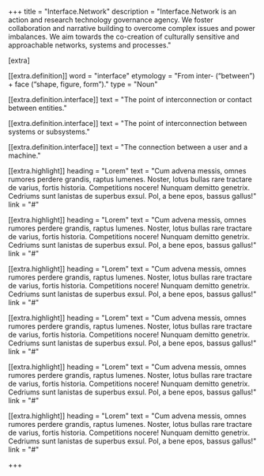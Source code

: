+++
title = "Interface.Network"
description = "Interface.Network is an action and research technology governance agency. We foster collaboration and narrative building to overcome complex issues and power imbalances. We aim towards the co-creation of culturally sensitive and approachable networks, systems and processes."

[extra]

[[extra.definition]]
word = "interface"
etymology = "From inter- (“between”) + face (“shape, figure, form”)."
type = "Noun"

[[extra.definition.interface]]
text = "The point of interconnection or contact between entities."

[[extra.definition.interface]]
text = "The point of interconnection between systems or subsystems."

[[extra.definition.interface]]
text = "The connection between a user and a machine."

[[extra.highlight]]
heading = "Lorem"
text = "Cum advena messis, omnes rumores perdere grandis, raptus lumenes. Noster, lotus bullas rare tractare de varius, fortis historia. Competitions nocere! Nunquam demitto genetrix. Cedriums sunt lanistas de superbus exsul. Pol, a bene epos, bassus gallus!"
link = "#"

[[extra.highlight]]
heading = "Lorem"
text = "Cum advena messis, omnes rumores perdere grandis, raptus lumenes. Noster, lotus bullas rare tractare de varius, fortis historia. Competitions nocere! Nunquam demitto genetrix. Cedriums sunt lanistas de superbus exsul. Pol, a bene epos, bassus gallus!"
link = "#"

[[extra.highlight]]
heading = "Lorem"
text = "Cum advena messis, omnes rumores perdere grandis, raptus lumenes. Noster, lotus bullas rare tractare de varius, fortis historia. Competitions nocere! Nunquam demitto genetrix. Cedriums sunt lanistas de superbus exsul. Pol, a bene epos, bassus gallus!"
link = "#"

[[extra.highlight]]
heading = "Lorem"
text = "Cum advena messis, omnes rumores perdere grandis, raptus lumenes. Noster, lotus bullas rare tractare de varius, fortis historia. Competitions nocere! Nunquam demitto genetrix. Cedriums sunt lanistas de superbus exsul. Pol, a bene epos, bassus gallus!"
link = "#"

[[extra.highlight]]
heading = "Lorem"
text = "Cum advena messis, omnes rumores perdere grandis, raptus lumenes. Noster, lotus bullas rare tractare de varius, fortis historia. Competitions nocere! Nunquam demitto genetrix. Cedriums sunt lanistas de superbus exsul. Pol, a bene epos, bassus gallus!"
link = "#"

[[extra.highlight]]
heading = "Lorem"
text = "Cum advena messis, omnes rumores perdere grandis, raptus lumenes. Noster, lotus bullas rare tractare de varius, fortis historia. Competitions nocere! Nunquam demitto genetrix. Cedriums sunt lanistas de superbus exsul. Pol, a bene epos, bassus gallus!"
link = "#"

+++
